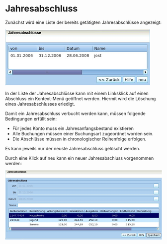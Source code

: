 # Jahresabschluss

Zunächst wird eine Liste der bereits getätigten Jahresabschlüsse angezeigt:

![](../../.gitbook/assets/jahresabschluesse.jpg)

In der Liste der Jahresabschlüsse kann mit einem Linksklick auf einen Abschluss ein Kontext-Menü geöffnet werden. Hiermit wird die Löschung eines Jahresabschlusses erledigt.

Damit ein Jahresabschluss verbucht werden kann, müssen folgende Bedingungen erfüllt sein:

* Für jedes Konto muss ein Jahresanfangsbestand existieren
* Alle Buchungen müssen einer Buchungsart zugeordnet worden sein.
* Die Abschlüsse müssen in chronologischer Reihenfolge erfolgen.

Es kann jeweils nur der neuste Jahresabschluss gelöscht werden.

Durch eine Klick auf neu kann ein neuer Jahresabschluss vorgenommen werden:

![](../../.gitbook/assets/jahresabschluss.jpg)

